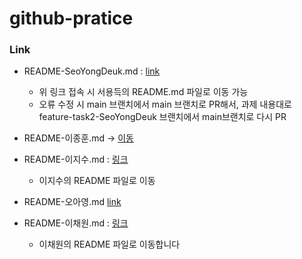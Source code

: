 # github-pratice

### Link

- README-SeoYongDeuk.md : [link](./README-SeoYongDeuk.md)

  - 위 링크 접속 시 서용득의 README.md 파일로 이동 가능
  - 오류 수정 시 main 브랜치에서 main 브랜치로 PR해서, 과제 내용대로 feature-task2-SeoYongDeuk 브랜치에서 main브랜치로 다시 PR

- README-이종훈.md -> [이동](https://github.com/TEAMLAB-Lecture/github-pratice/blob/6d8527f262c72cb25f74a071b13f7941e41e11ee/README-%EC%9D%B4%EC%A2%85%ED%9B%88.md)
- README-이지수.md : [링크](./README-이지수.md)
  - 이지수의 README 파일로 이동
- README-오아영.md [link](https://github.com/aong13/github-pratice/blob/main/README-%EC%98%A4%EC%95%84%EC%98%81.md)

- README-이채원.md : [링크](./README-이채원.md)
  - 이채원의 README 파일로 이동합니다
